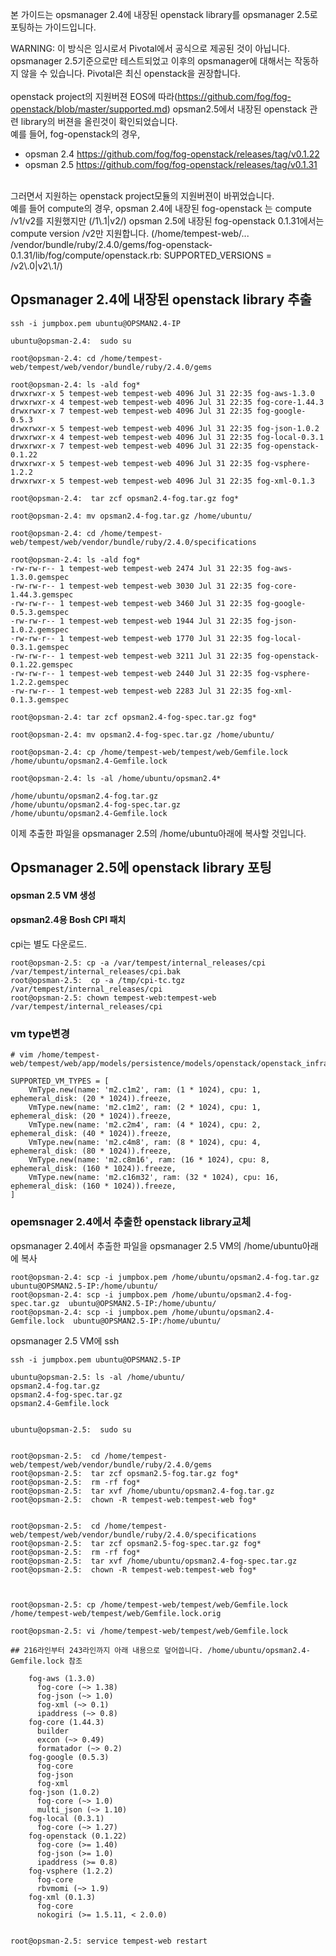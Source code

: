 본 가이드는 opsmanager 2.4에 내장된 openstack library를 opsmanager 2.5로 포팅하는 가이드입니다.<br>

WARNING: 이 방식은 임시로서 Pivotal에서 공식으로 제공된 것이 아닙니다. opsmanager 2.5기준으로만 테스트되었고 이후의 opsmanager에 대해서는 작동하지 않을 수 있습니다. Pivotal은 최신 openstack을 권장합니다. 
<br><br>
openstack project의 지원버젼 EOS에 따라(https://github.com/fog/fog-openstack/blob/master/supported.md) opsman2.5에서 내장된 openstack 관련 library의 버젼을 올린것이 확인되었습니다.<br>
예를 들어, fog-openstack의 경우,<br>
- opsman 2.4 https://github.com/fog/fog-openstack/releases/tag/v0.1.22
- opsman 2.5 https://github.com/fog/fog-openstack/releases/tag/v0.1.31
<br>
그러면서 지원하는  openstack project모듈의 지원버젼이 바뀌었습니다.<br>
예를 들어 compute의 경우, opsman 2.4에 내장된 fog-openstack 는 compute /v1/v2를  지원했지만 (/1\.1|v2/) opsman 2.5에 내장된 fog-openstack 0.1.31에서는 compute version /v2만 지원합니다. (/home/tempest-web/... /vendor/bundle/ruby/2.4.0/gems/fog-openstack-0.1.31/lib/fog/compute/openstack.rb:      SUPPORTED_VERSIONS = /v2\.0|v2\.1/)
<br>


## Opsmanager 2.4에 내장된 openstack library 추출

```
ssh -i jumpbox.pem ubuntu@OPSMAN2.4-IP

ubuntu@opsman-2.4:  sudo su

root@opsman-2.4: cd /home/tempest-web/tempest/web/vendor/bundle/ruby/2.4.0/gems

root@opsman-2.4: ls -ald fog*
drwxrwxr-x 5 tempest-web tempest-web 4096 Jul 31 22:35 fog-aws-1.3.0
drwxrwxr-x 4 tempest-web tempest-web 4096 Jul 31 22:35 fog-core-1.44.3
drwxrwxr-x 7 tempest-web tempest-web 4096 Jul 31 22:35 fog-google-0.5.3
drwxrwxr-x 5 tempest-web tempest-web 4096 Jul 31 22:35 fog-json-1.0.2
drwxrwxr-x 4 tempest-web tempest-web 4096 Jul 31 22:35 fog-local-0.3.1
drwxrwxr-x 7 tempest-web tempest-web 4096 Jul 31 22:35 fog-openstack-0.1.22
drwxrwxr-x 5 tempest-web tempest-web 4096 Jul 31 22:35 fog-vsphere-1.2.2
drwxrwxr-x 5 tempest-web tempest-web 4096 Jul 31 22:35 fog-xml-0.1.3

root@opsman-2.4:  tar zcf opsman2.4-fog.tar.gz fog*

root@opsman-2.4: mv opsman2.4-fog.tar.gz /home/ubuntu/

root@opsman-2.4: cd /home/tempest-web/tempest/web/vendor/bundle/ruby/2.4.0/specifications

root@opsman-2.4: ls -ald fog*
-rw-rw-r-- 1 tempest-web tempest-web 2474 Jul 31 22:35 fog-aws-1.3.0.gemspec
-rw-rw-r-- 1 tempest-web tempest-web 3030 Jul 31 22:35 fog-core-1.44.3.gemspec
-rw-rw-r-- 1 tempest-web tempest-web 3460 Jul 31 22:35 fog-google-0.5.3.gemspec
-rw-rw-r-- 1 tempest-web tempest-web 1944 Jul 31 22:35 fog-json-1.0.2.gemspec
-rw-rw-r-- 1 tempest-web tempest-web 1770 Jul 31 22:35 fog-local-0.3.1.gemspec
-rw-rw-r-- 1 tempest-web tempest-web 3211 Jul 31 22:35 fog-openstack-0.1.22.gemspec
-rw-rw-r-- 1 tempest-web tempest-web 2440 Jul 31 22:35 fog-vsphere-1.2.2.gemspec
-rw-rw-r-- 1 tempest-web tempest-web 2283 Jul 31 22:35 fog-xml-0.1.3.gemspec

root@opsman-2.4: tar zcf opsman2.4-fog-spec.tar.gz fog*

root@opsman-2.4: mv opsman2.4-fog-spec.tar.gz /home/ubuntu/

root@opsman-2.4: cp /home/tempest-web/tempest/web/Gemfile.lock /home/ubuntu/opsman2.4-Gemfile.lock

root@opsman-2.4: ls -al /home/ubuntu/opsman2.4*

/home/ubuntu/opsman2.4-fog.tar.gz
/home/ubuntu/opsman2.4-fog-spec.tar.gz
/home/ubuntu/opsman2.4-Gemfile.lock
```

이제 추출한 파일을 opsmanager 2.5의 /home/ubuntu아래에 복사할 것입니다.

## Opsmanager 2.5에 openstack library 포팅

#### opsman 2.5 VM 생성

#### opsman2.4용 Bosh CPI 패치
cpi는 별도  다운로드.
```
root@opsman-2.5: cp -a /var/tempest/internal_releases/cpi /var/tempest/internal_releases/cpi.bak
root@opsman-2.5:  cp -a /tmp/cpi-tc.tgz /var/tempest/internal_releases/cpi
root@opsman-2.5: chown tempest-web:tempest-web /var/tempest/internal_releases/cpi

```
### vm type변경
```
# vim /home/tempest-web/tempest/web/app/models/persistence/models/openstack/openstack_infrastructure.rb

SUPPORTED_VM_TYPES = [
    VmType.new(name: 'm2.c1m2', ram: (1 * 1024), cpu: 1, ephemeral_disk: (20 * 1024)).freeze,
    VmType.new(name: 'm2.c1m2', ram: (2 * 1024), cpu: 1, ephemeral_disk: (20 * 1024)).freeze,
    VmType.new(name: 'm2.c2m4', ram: (4 * 1024), cpu: 2, ephemeral_disk: (40 * 1024)).freeze,
    VmType.new(name: 'm2.c4m8', ram: (8 * 1024), cpu: 4, ephemeral_disk: (80 * 1024)).freeze,
    VmType.new(name: 'm2.c8m16', ram: (16 * 1024), cpu: 8, ephemeral_disk: (160 * 1024)).freeze,
    VmType.new(name: 'm2.c16m32', ram: (32 * 1024), cpu: 16, ephemeral_disk: (160 * 1024)).freeze,
]

```
### opemsnager 2.4에서 추출한 openstack library교체

opsmanager 2.4에서 추출한 파일을 opsmanager 2.5 VM의 /home/ubuntu아래에 복사
```
root@opsman-2.4: scp -i jumpbox.pem /home/ubuntu/opsman2.4-fog.tar.gz  ubuntu@OPSMAN2.5-IP:/home/ubuntu/
root@opsman-2.4: scp -i jumpbox.pem /home/ubuntu/opsman2.4-fog-spec.tar.gz  ubuntu@OPSMAN2.5-IP:/home/ubuntu/
root@opsman-2.4: scp -i jumpbox.pem /home/ubuntu/opsman2.4-Gemfile.lock  ubuntu@OPSMAN2.5-IP:/home/ubuntu/
```

opsmanager 2.5 VM에 ssh 
```
ssh -i jumpbox.pem ubuntu@OPSMAN2.5-IP

ubuntu@opsman-2.5: ls -al /home/ubuntu/
opsman2.4-fog.tar.gz
opsman2.4-fog-spec.tar.gz
opsman2.4-Gemfile.lock


ubuntu@opsman-2.5:  sudo su


root@opsman-2.5:  cd /home/tempest-web/tempest/web/vendor/bundle/ruby/2.4.0/gems
root@opsman-2.5:  tar zcf opsman2.5-fog.tar.gz fog*
root@opsman-2.5:  rm -rf fog*
root@opsman-2.5:  tar xvf /home/ubuntu/opsman2.4-fog.tar.gz
root@opsman-2.5:  chown -R tempest-web:tempest-web fog*


root@opsman-2.5:  cd /home/tempest-web/tempest/web/vendor/bundle/ruby/2.4.0/specifications
root@opsman-2.5:  tar zcf opsman2.5-fog-spec.tar.gz fog*
root@opsman-2.5:  rm -rf fog*
root@opsman-2.5:  tar xvf /home/ubuntu/opsman2.4-fog-spec.tar.gz
root@opsman-2.5:  chown -R tempest-web:tempest-web fog*



root@opsman-2.5: cp /home/tempest-web/tempest/web/Gemfile.lock /home/tempest-web/tempest/web/Gemfile.lock.orig

root@opsman-2.5: vi /home/tempest-web/tempest/web/Gemfile.lock

## 216라인부터 243라인까지 아래 내용으로 덮어씁니다. /home/ubuntu/opsman2.4-Gemfile.lock 참조

    fog-aws (1.3.0)
      fog-core (~> 1.38)
      fog-json (~> 1.0)
      fog-xml (~> 0.1)
      ipaddress (~> 0.8)
    fog-core (1.44.3)
      builder
      excon (~> 0.49)
      formatador (~> 0.2)
    fog-google (0.5.3)
      fog-core
      fog-json
      fog-xml
    fog-json (1.0.2)
      fog-core (~> 1.0)
      multi_json (~> 1.10)
    fog-local (0.3.1)
      fog-core (~> 1.27)
    fog-openstack (0.1.22)
      fog-core (>= 1.40)
      fog-json (>= 1.0)
      ipaddress (>= 0.8)
    fog-vsphere (1.2.2)
      fog-core
      rbvmomi (~> 1.9)
    fog-xml (0.1.3)
      fog-core
      nokogiri (>= 1.5.11, < 2.0.0)


root@opsman-2.5: service tempest-web restart

```

